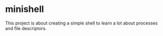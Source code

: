 # minishell
This project is about creating a simple shell to learn a lot about processes and file descriptors.
